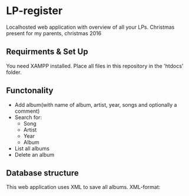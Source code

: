 # LP-register
Localhosted web application with overview of all your LPs. Christmas present for my parents, christmas 2016

## Requirments & Set Up
You need XAMPP installed.
Place all files in this repository in the 'htdocs' folder.

## Functonality
- Add album(with name of album, artist, year, songs and optionally a comment)
- Search for:
  - Song
  - Artist
  - Year
  - Album
- List all albums
- Delete an album

## Database structure
This web application uses XML to save all albums.
XML-format:
  <LPdb>
      <LP>
          <title>
          <creator>
          <date>
          <comment>
          <disc>
              <track>
